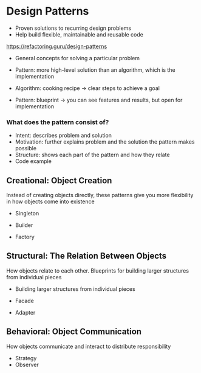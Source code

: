# Design Patterns

- Proven solutions to recurring design problems
- Help build flexible, maintainable and reusable code

https://refactoring.guru/design-patterns

- General concepts for solving a particular problem
- Pattern: more high-level solution than an algorithm, which is the implementation

- Algorithm: cooking recipe -> clear steps to achieve a goal
- Pattern: blueprint -> you can see features and results, but open for implementation

### What does the pattern consist of?

- Intent: describes problem and solution
- Motivation: further explains problem and the solution the pattern makes possible
- Structure: shows each part of the pattern and how they relate
- Code example

## Creational: Object Creation

Instead of creating objects directly, these patterns give you more flexibility in how objects come into existence

- Singleton

- Builder
- Factory

## Structural: The Relation Between Objects

How objects relate to each other. Blueprints for building larger structures from individual pieces

- Building larger structures from individual pieces

- Facade
- Adapter

## Behavioral: Object Communication

How objects communicate and interact to distribute responsibility

- Strategy
- Observer

